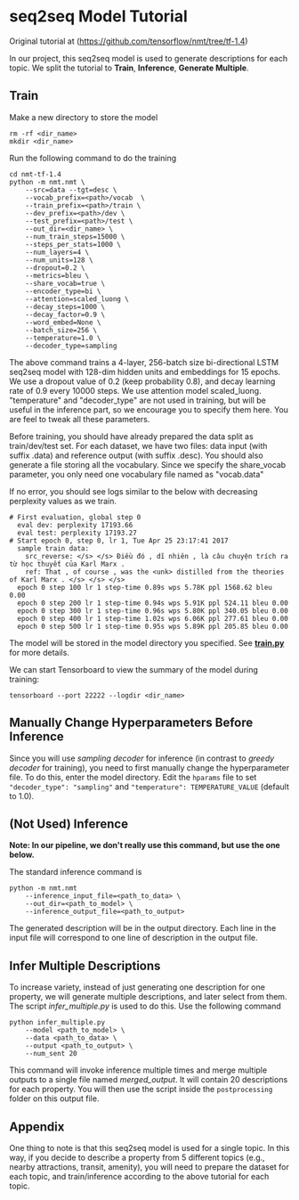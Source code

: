 # seq2seq Model Tutorial

Original tutorial at (https://github.com/tensorflow/nmt/tree/tf-1.4)

In our project, this seq2seq model is used to generate descriptions for each topic. We split the tutorial to <b>Train</b>, <b>Inference</b>, <b>Generate Multiple</b>.

## Train

Make a new directory to store the model
``` shell
rm -rf <dir_name>
mkdir <dir_name>
```
Run the following command to do the training
``` shell
cd nmt-tf-1.4
python -m nmt.nmt \
    --src=data --tgt=desc \
    --vocab_prefix=<path>/vocab  \
    --train_prefix=<path>/train \
    --dev_prefix=<path>/dev \
    --test_prefix=<path>/test \
    --out_dir=<dir_name> \
    --num_train_steps=15000 \
    --steps_per_stats=1000 \
    --num_layers=4 \
    --num_units=128 \
    --dropout=0.2 \
    --metrics=bleu \
    --share_vocab=true \
    --encoder_type=bi \
    --attention=scaled_luong \
    --decay_steps=1000 \
    --decay_factor=0.9 \
    --word_embed=None \
    --batch_size=256 \
    --temperature=1.0 \
    --decoder_type=sampling

```
The above command trains a 4-layer, 256-batch size bi-directional LSTM seq2seq model with 128-dim hidden units and embeddings for 15 epochs. We use a dropout value of 0.2 (keep probability 0.8), and decay learning rate of 0.9 every 10000 steps. We use attention model scaled_luong. "temperature" and "decoder_type" are not used in training, but will be useful in the inference part, so we encourage you to specify them here. You are feel to tweak all these parameters.

Before training, you should have already prepared the data split as train/dev/test set. For each dataset, we have two files: data input (with suffix .data) and reference output (with suffix .desc). You should also generate a file storing all the vocabulary. Since we specify the share_vocab parameter, you only need one vocabulary file named as "vocab.data"

If no error, you should see logs similar to the below with decreasing perplexity values as we train.

```
# First evaluation, global step 0
  eval dev: perplexity 17193.66
  eval test: perplexity 17193.27
# Start epoch 0, step 0, lr 1, Tue Apr 25 23:17:41 2017
  sample train data:
    src_reverse: </s> </s> Điều đó , dĩ nhiên , là câu chuyện trích ra từ học thuyết của Karl Marx .
    ref: That , of course , was the <unk> distilled from the theories of Karl Marx . </s> </s> </s>
  epoch 0 step 100 lr 1 step-time 0.89s wps 5.78K ppl 1568.62 bleu 0.00
  epoch 0 step 200 lr 1 step-time 0.94s wps 5.91K ppl 524.11 bleu 0.00
  epoch 0 step 300 lr 1 step-time 0.96s wps 5.80K ppl 340.05 bleu 0.00
  epoch 0 step 400 lr 1 step-time 1.02s wps 6.06K ppl 277.61 bleu 0.00
  epoch 0 step 500 lr 1 step-time 0.95s wps 5.89K ppl 205.85 bleu 0.00
```

The model will be stored in the model directory you specified. See [**train.py**](nmt/train.py) for more details.

We can start Tensorboard to view the summary of the model during training:

``` shell
tensorboard --port 22222 --logdir <dir_name>
```

## Manually Change Hyperparameters Before Inference
Since you will use *sampling decoder* for inference (in contrast to *greedy decoder* for training), you need to first manually change the hyperparameter file. To do this, enter the model directory. Edit the `hparams` file to set `"decoder_type": "sampling"` and `"temperature": TEMPERATURE_VALUE` (default to 1.0).

## (Not Used) Inference
**Note: In our pipeline, we don't really use this command, but use the one below.**

The standard inference command is

``` shell
python -m nmt.nmt 
	--inference_input_file=<path_to_data> \
	--out_dir=<path_to_model> \
	--inference_output_file=<path_to_output> 
```

The generated description will be in the output directory. Each line in the input file will correspond to one line of description in the output file. 

## Infer Multiple Descriptions
To increase variety, instead of just generating one description for one property, we will generate multiple descriptions, and later select from them. The script *infer_multiple.py* is used to do this. Use the following command

``` shell
python infer_multiple.py 
	--model <path_to_model> \
	--data <path_to_data> \
	--output <path_to_output> \
	--num_sent 20
```

This command will invoke inference multiple times and merge multiple outputs to a single file named *merged_output*. It will contain 20 descriptions for each property. You will then use the script inside the `postprocessing` folder on this output file.

## Appendix
One thing to note is that this seq2seq model is used for a single topic. In this way, if you decide to describe a property from 5 different topics (e.g., nearby attractions, transit, amenity), you will need to prepare the dataset for each topic, and train/inference according to the above tutorial for each topic.

